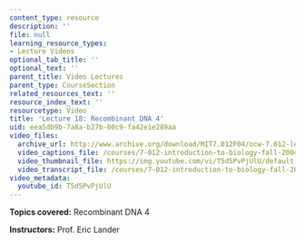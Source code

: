 ```yaml
---
content_type: resource
description: ''
file: null
learning_resource_types:
- Lecture Videos
optional_tab_title: ''
optional_text: ''
parent_title: Video Lectures
parent_type: CourseSection
related_resources_text: ''
resource_index_text: ''
resourcetype: Video
title: 'Lecture 18: Recombinant DNA 4'
uid: eea5db9b-7a8a-b27b-00c9-fa42e1e289aa
video_files:
  archive_url: http://www.archive.org/download/MIT7.012F04/ocw-7.012-lec18-22oct2004-220k.mp4
  video_captions_file: /courses/7-012-introduction-to-biology-fall-2004/f2bc92cd9b1652bfa33cc38a0d837f9b_T5d5PvPjUlU.vtt
  video_thumbnail_file: https://img.youtube.com/vi/T5d5PvPjUlU/default.jpg
  video_transcript_file: /courses/7-012-introduction-to-biology-fall-2004/8da39419e76d9a2365e4eecfbf4fa4ab_T5d5PvPjUlU.pdf
video_metadata:
  youtube_id: T5d5PvPjUlU
---
```


**Topics covered:** Recombinant DNA 4

**Instructors:** Prof. Eric Lander